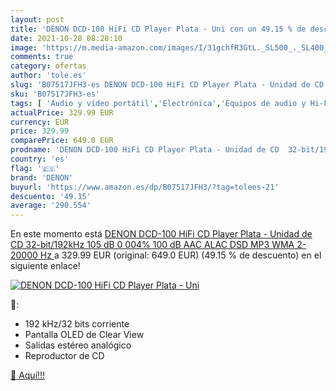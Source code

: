 ```yaml
---
layout: post
title: 'DENON DCD-100 HiFi CD Player Plata - Uni con un 49.15 % de descuento'
date: 2021-10-28 08:28:10
image: 'https://m.media-amazon.com/images/I/31gchfR3GtL._SL500_._SL400_.jpg'
comments: true
category: ofertas
author: 'tole.es'
slug: 'B07517JFH3-es DENON DCD-100 HiFi CD Player Plata - Unidad de CD...'
sku: 'B07517JFH3-es'
tags: [ 'Audio y vídeo portátil','Electrónica','Equipos de audio y Hi-Fi','Lectores de CD  para equipos de audio y Hi-Fi','Lectores de CD portátiles','Receptores y componentes de equipos de audio y Hi-Fi','denon', ]
actualPrice: 329.99 EUR
currency: EUR
price: 329.99
comparePrice: 649.0 EUR
prodname: 'DENON DCD-100 HiFi CD Player Plata - Unidad de CD  32-bit/192kHz  105 dB  0 004%  100 dB  AAC ALAC DSD MP3 WMA  2-20000 Hz '
country: 'es'
flag: '🇪🇸'
brand: 'DENON'
buyurl: 'https://www.amazon.es/dp/B07517JFH3/?tag=tolees-21'
descuento: '49.15'
average: '290.554'
---
```


En este momento está [DENON DCD-100 HiFi CD Player Plata - Unidad de CD  32-bit/192kHz  105 dB  0 004%  100 dB  AAC ALAC DSD MP3 WMA  2-20000 Hz ](https://www.amazon.es/dp/B07517JFH3/?tag=tolees-21) a 329.99 EUR (original: 649.0 EUR) (49.15 %  de descuento) en el siguiente enlace!

[![DENON DCD-100 HiFi CD Player Plata - Uni](https://m.media-amazon.com/images/I/31gchfR3GtL._SL500_._SL400_.jpg)](https://www.amazon.es/dp/B07517JFH3/?tag=tolees-21)

🔎:

- 192 kHz/32 bits corriente
- Pantalla OLED de Clear View
- Salidas estéreo analógico
- Reproductor de CD

[🛒 Aquí!!!](https://www.amazon.es/dp/B07517JFH3/?tag=tolees-21)
